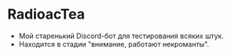 # RadioacTea
- Мой старенький Discord-бот для тестирования всяких штук.
- Находится в стадии "внимание, работают некроманты".
